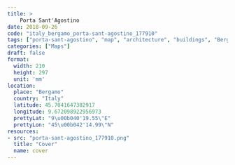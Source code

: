 ```yaml
---
title: > 
    Porta Sant'Agostino
date: 2018-09-26
code: "italy_bergamo_porta-sant-agostino_177910"
tags: ["porta-sant-agostino", "map", "architecture", "buildings", "Bergamo", "Italy"]
categories: ["Maps"]
draft: false
format:
  width: 210
  height: 297
  unit: 'mm'
location:
  place: "Bergamo"
  country: "Italy"
  latitude: 45.7041647382917
  longitude: 9.672098922956973
  prettyLat: "9\u00b040'19.55\"E"
  prettyLon: "45\u00b042'14.99\"N"
resources:
- src: "porta-sant-agostino_177910.png"
  title: "Cover"
  name: cover
---
```

